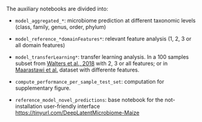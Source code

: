 The auxiliary notebooks are divided into:

* `model_aggregated_*`: microbiome prediction at different taxonomic levels (class, family, genus, order, phylum)

* `model_reference_*domainFeatures*`: relevant feature analysis (1, 2, 3 or all domain features)

* `model_transferLearning*`: transfer learning analysis. In a 100 samples subset from [Walters et al., 2018](https://doi.org/10.1073/pnas.1800918115) with 2, 3 or all features; or in [Maarastawi et al.](https://doi.org/10.3389/fmicb.2018.01295) dataset with differente features.

* `compute_performance_per_sample_test_set`: computation for supplementary figure.

* `reference_model_novel_predictions`: base notebook for the not-installation user-friendly interface https://tinyurl.com/DeepLatentMicrobiome-Maize